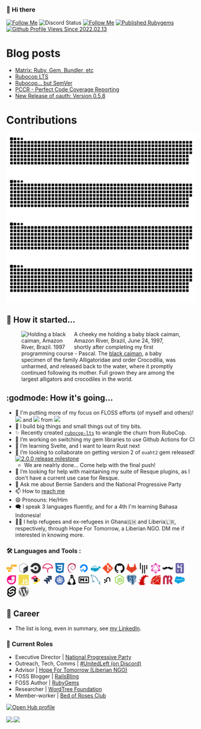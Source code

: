 ### :wave: Hi there

<div id="badges">

  [![Follow Me](https://img.shields.io/badge/LinkedIn-blue?style=for-the-badge&logo=linkedin&logoColor=white)](http://www.linkedin.com/in/peterboling)
  ![Discord Status](https://dcbadge.vercel.app/api/shield/662462120889417731)
  [![Follow Me](https://img.shields.io/twitter/follow/galtzo.svg?style=social&label=Follow)](http://twitter.com/intent/user?screen_name=galtzo)
  [![Published Rubygems](https://img.shields.io/gem/u/pboling.svg)](https://rubygems.org/profiles/pboling)
  [![Github Profile Views Since 2022.02.13](https://komarev.com/ghpvc/?username=pboling)](https://komarev.com/ghpvc/?username=pboling)

</div>

# Blog posts
<!-- BLOG-POST-LIST:START -->
- [Matrix: Ruby, Gem, Bundler, etc](https://dev.to/pboling/matrix-ruby-gem-bundler-etc-4kk7)
- [Rubocop LTS](https://dev.to/pboling/rubocop-lts-1e31)
- [Rubocop... but SemVer](https://dev.to/pboling/rubocop-ruby-matrix-gems-nj)
- [PCCR - Perfect Code Coverage Reporting](https://dev.to/pboling/ippccr-in-pursuit-of-perfect-code-coverage-reporting-3a2i)
- [New Release of oauth: Version 0.5.8](https://railsbling.com/oauth/releases/oauth-0.5.8/)
<!-- BLOG-POST-LIST:END -->

# Contributions

![GitHub Snake Light](https://github.com/pboling/pboling/raw/output/github-snake.svg?raw=true#gh-light-mode-only)
![GitHub Snake dark](https://github.com/pboling/pboling/raw/output/github-snake-dark.svg?raw=true#gh-dark-mode-only)
![GitHub Snake Light](https://github.com/pboling/pboling/raw/output/github-snake.svg?raw=true#gh-light-mode-only)
![GitHub Snake dark](https://github.com/pboling/pboling/raw/output/github-snake-dark.svg?raw=true#gh-dark-mode-only)

## :child: How it started...

<figure>
  <img align="left" width="33%" src="https://railsbling.com/peter-amazon-black-caiman.jpg" alt="Holding a black caiman, Amazon River, Brazil. 1997">
  <figcaption>A cheeky me holding a baby black caiman, Amazon River, Brazil, June 24, 1997, shortly after completing my first programming course - Pascal. The <a href="https://en.wikipedia.org/wiki/Black_caiman">black caiman</a>, a baby specimen of the family Alligatoridae and order Crocodilia, was unharmed, and released back to the water, where it promptly continued following its mother. Full grown they are among the largest alligators and crocodiles in the world<a src="https://github.com/ElectricRCAircraftGuy/eRCaGuy_hello_world/blob/master/markdown/github_readme_center_and_align_images.md">.</a></figcaption>
</figure>

## :godmode: How it's going...

- 🦷 I'm putting more of my focus on FLOSS efforts (of myself and others)! <img src="https://img.shields.io/liberapay/gives/pboling.svg?logo=liberapay"> and <img src="https://img.shields.io/liberapay/receives/pboling.svg?logo=liberapay"> from <img src="https://img.shields.io/liberapay/patrons/pboling.svg?logo=liberapay">
- 👷 I build big things and small things out of tiny bits.
- ✨ Recently created [`rubocop-lts`](https://github.com/rubocop-lts) to wrangle the churn from RuboCop.
- 🔭 I’m working on switching my gem libraries to use Github Actions for CI
- 🌱 I’m learning Svelte, and I want to learn Rust next
- 👯 I’m looking to collaborate on getting version 2 of `ouaht2` gem released! [![2.0.0 release milestone][next-milestone-pct-img]][next-milestone-pct]
  - We are nealrly done... Come help with the final push!
- 🤔 I’m looking for help with maintaining my suite of Resque plugins, as I don't have a current use case for Resque.
- 💬 Ask me about Bernie Sanders and the National Progressive Party
- 📫 How to [reach me](https://about.me/peter.boling)
- 😄 Pronouns: He/Him
- 🗨️ I speak 3 languages fluently, and for a 4th I'm learning Bahasa Indonesia!
- 👷‍♂️ I help refugees and ex-refugees in Ghana🇬🇭 and Liberia🇱🇷, respectively, through Hope For Tomorrow, a Liberian NGO.  DM me if interested in knowing more.

[next-milestone-pct]: https://github.com/oauth-xx/oauth2/milestone/1
[next-milestone-pct-img]: https://img.shields.io/github/milestones/progress-percent/oauth-xx/oauth2/1

### :hammer_and_wrench: Languages and Tools :

<div id="tools">
  <img src="https://raw.githubusercontent.com/devicons/devicon/master/icons/amazonwebservices/amazonwebservices-original.svg"
     alt="AWS" title="AWS" width="28" height="28" />
  <img src="https://raw.githubusercontent.com/devicons/devicon/master/icons/bash/bash-plain.svg"
     alt="bash" title="bash" width="28" height="28" />
  <img src="https://raw.githubusercontent.com/devicons/devicon/master/icons/circleci/circleci-plain.svg"
     alt="circleci" title="circleci" width="28" height="28" />
  <img src="https://raw.githubusercontent.com/devicons/devicon/master/icons/codecov/codecov-plain.svg"
     alt="codecov" title="codecov" width="28" height="28" />
  <img src="https://raw.githubusercontent.com/devicons/devicon/master/icons/css3/css3-plain.svg"
     alt="css3" title="css3" width="28" height="28" />
  <img src="https://raw.githubusercontent.com/devicons/devicon/master/icons/debian/debian-plain.svg"
     alt="debian" title="debian" width="28" height="28" />
  <img src="https://raw.githubusercontent.com/devicons/devicon/master/icons/digitalocean/digitalocean-original.svg"
     alt="digitalocean" title="digitalocean" width="28" height="28" />
  <img src="https://raw.githubusercontent.com/devicons/devicon/master/icons/docker/docker-plain.svg"
     alt="docker" title="docker" width="28" height="28" />
  <img src="https://raw.githubusercontent.com/devicons/devicon/master/icons/git/git-plain.svg"
     alt="git" title="git" width="28" height="28" />
  <img src="https://raw.githubusercontent.com/devicons/devicon/master/icons/github/github-original.svg"
     alt="github" title="github" width="28" height="28" />
  <img src="https://raw.githubusercontent.com/devicons/devicon/master/icons/gitlab/gitlab-plain.svg"
     alt="gitlab" title="gitlab" width="28" height="28" />
  <img src="https://raw.githubusercontent.com/devicons/devicon/master/icons/gitter/gitter-plain.svg"
     alt="gitter" title="gitter" width="28" height="28" />
  <img src="https://github.com/devicons/devicon/blob/master/icons/graphql/graphql-plain.svg"
     alt="graphql" title="graphql" width="28" height="28" />
  <img src="https://raw.githubusercontent.com/devicons/devicon/master/icons/handlebars/handlebars-original.svg"
     alt="handlebars" title="handlebars" width="28" height="28" />
  <img src="https://raw.githubusercontent.com/devicons/devicon/master/icons/heroku/heroku-plain.svg"
     alt="heroku" title="heroku" width="28" height="28" />
  <img src="https://raw.githubusercontent.com/devicons/devicon/master/icons/jamstack/jamstack-original.svg"
     alt="jamstack" title="jamstack" width="28" height="28" />
  <img src="https://raw.githubusercontent.com/devicons/devicon/master/icons/javascript/javascript-plain.svg"
     alt="javascript" title="javascript" width="28" height="28" />
  <img src="https://raw.githubusercontent.com/devicons/devicon/master/icons/jetbrains/jetbrains-original.svg"
     alt="jetbrains" title="jetbrains" width="28" height="28" />
  <img src="https://raw.githubusercontent.com/devicons/devicon/master/icons/jira/jira-plain.svg"
     alt="jira" title="jira" width="28" height="28" />
  <img src="https://raw.githubusercontent.com/devicons/devicon/master/icons/kubernetes/kubernetes-plain.svg"
     alt="kubernetes" title="kubernetes" width="28" height="28" />
  <img src="https://raw.githubusercontent.com/devicons/devicon/master/icons/linux/linux-plain.svg"
     alt="linux" title="linux" width="28" height="28" />
  <img src="https://raw.githubusercontent.com/devicons/devicon/master/icons/markdown/markdown-original.svg"
     alt="markdown" title="markdown" width="28" height="28" />
  <img src="https://raw.githubusercontent.com/devicons/devicon/master/icons/mysql/mysql-plain.svg"
     alt="mysql" title="mysql" width="28" height="28" />
  <img src="https://raw.githubusercontent.com/devicons/devicon/master/icons/neo4j/neo4j-plain.svg"
     alt="neo4j" title="neo4j" width="28" height="28" />
  <img src="https://raw.githubusercontent.com/devicons/devicon/master/icons/nodejs/nodejs-plain.svg"
     alt="nodejs" title="nodejs" width="28" height="28" />
  <img src="https://raw.githubusercontent.com/devicons/devicon/master/icons/postgresql/postgresql-plain.svg"
     alt="postgresql" title="postgresql" width="28" height="28" />
  <img src="https://github.com/devicons/devicon/blob/master/icons/rails/rails-plain.svg"
     alt="rails" title="rails" width="28" height="28" />
  <img src="https://raw.githubusercontent.com/devicons/devicon/master/icons/ruby/ruby-plain.svg"
     alt="ruby" title="ruby" width="28" height="28" />
  <img src="https://raw.githubusercontent.com/devicons/devicon/master/icons/rubymine/rubymine-plain.svg"
     alt="rubymine" title="rubymine" width="28" height="28" />
  <img src="https://github.com/devicons/devicon/blob/master/icons/salesforce/salesforce-plain.svg"
     alt="salesforce" title="salesforce" width="28" height="28" />
  <img src="https://github.com/devicons/devicon/blob/master/icons/svelte/svelte-plain.svg"
     alt="svelte" title="svelte" width="28" height="28" />
  <img src="https://raw.githubusercontent.com/devicons/devicon/master/icons/wordpress/wordpress-plain.svg"
     alt="wordpress" title="wordpress" width="28" height="28" />
</div>

## :briefcase: Career

- The list is long, even in summary, see [my LinkedIn](https://www.linkedin.com/in/peterboling/).

### :roll_of_paper: Current Roles

- Executive Director | [National Progressive Party](https://nationalprogressiveparty.org)
- Outreach, Tech, Comms | [#UnitedLeft (on Discord)](https://discord.gg/3yhwAr7)
- Advisor | [Hope For Tomorrow (Liberian NGO)](https://www.facebook.com/hope.for.tomorrow.liberia)
- FOSS Blogger | [RailsBling](https://railsbling.com)
- FOSS Author | [RubyGems](https://rubygems.org/profiles/pboling)
- Researcher | [WordTree Foundation](http://wordtree.org/)
- Member-worker | [Bed of Roses Club](http://bed-of-roses.club/)

[![Open Hub profile](https://www.openhub.net/accounts/peterboling/widgets/account_detailed?format=gif&amp;ref=sample)](https://www.openhub.net/accounts/peterboling?ref=sample)

<a href="https://github.com/anuraghazra/github-readme-stats#github-stats-card">
  <img align="center" src="https://github-readme-stats.vercel.app/api?username=pboling&count_private=true&show_icons=true&theme=tokyonight" />
</a>
<a href="https://github.com/anuraghazra/github-readme-stats#top-languages-card">
  <img align="center" src="https://github-readme-stats.vercel.app/api/top-langs/?username=pboling&theme=tokyonight&layout=compact&hide=rich%20text%20format" />
</a>
